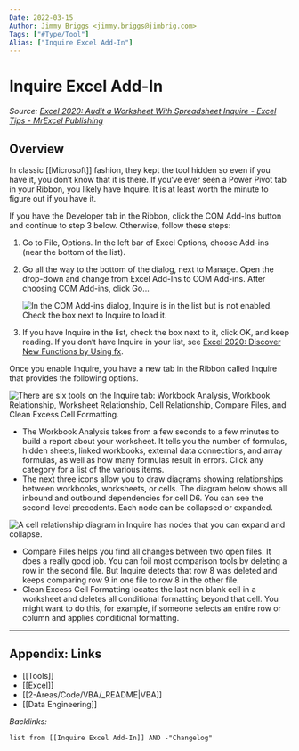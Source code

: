 ```yaml
---
Date: 2022-03-15
Author: Jimmy Briggs <jimmy.briggs@jimbrig.com>
Tags: ["#Type/Tool"]
Alias: ["Inquire Excel Add-In"]
---
```


# Inquire Excel Add-In

*Source: [Excel 2020: Audit a Worksheet With Spreadsheet Inquire - Excel Tips - MrExcel Publishing](https://www.mrexcel.com/excel-tips/excel-2020-audit-a-worksheet-with-spreadsheet-inquire/)*

## Overview

In classic [[Microsoft]] fashion, they kept the tool hidden so even if you have it, you don‘t know that it is there. If you‘ve ever seen a Power Pivot tab in your Ribbon, you likely have Inquire. It is at least worth the minute to figure out if you have it.

If you have the Developer tab in the Ribbon, click the COM Add-Ins button and continue to step 3 below. Otherwise, follow these steps:

1.  Go to File, Options. In the left bar of Excel Options, choose Add-ins (near the bottom of the list).
2.  Go all the way to the bottom of the dialog, next to Manage. Open the drop-down and change from Excel Add-Ins to COM Add-ins. After choosing COM Add-ins, click Go...
    
    ![In the COM Add-ins dialog, Inquire is in the list but is not enabled. Check the box next to Inquire to load it.](https://www.mrexcel.com/img/content/2020/07/LIV83.png)
    
3.  If you have Inquire in the list, check the box next to it, click OK, and keep reading. If you don‘t have Inquire in your list, see [Excel 2020: Discover New Functions by Using fx](https://www.mrexcel.com/excel-tips/excel-2020-discover-new-functions-by-using-fx/).

Once you enable Inquire, you have a new tab in the Ribbon called Inquire that provides the following options.

![There are six tools on the Inquire tab: Workbook Analysis, Workbook Relationship, Worksheet Relationship, Cell Relationship, Compare Files, and Clean Excess Cell Formatting.](https://www.mrexcel.com/img/content/2020/07/LXFig-166.jpg)

-   The Workbook Analysis takes from a few seconds to a few minutes to build a report about your worksheet. It tells you the number of formulas, hidden sheets, linked workbooks, external data connections, and array formulas, as well as how many formulas result in errors. Click any category for a list of the various items.
-   The next three icons allow you to draw diagrams showing relationships between workbooks, worksheets, or cells. The diagram below shows all inbound and outbound dependencies for cell D6. You can see the second-level precedents. Each node can be collapsed or expanded.

![A cell relationship diagram in Inquire has nodes that you can expand and collapse.](https://www.mrexcel.com/img/content/2020/07/LIV82.png)

-   Compare Files helps you find all changes between two open files. It does a really good job. You can foil most comparison tools by deleting a row in the second file. But Inquire detects that row 8 was deleted and keeps comparing row 9 in one file to row 8 in the other file.
-   Clean Excess Cell Formatting locates the last non blank cell in a worksheet and deletes all conditional formatting beyond that cell. You might want to do this, for example, if someone selects an entire row or column and applies conditional formatting.

***

## Appendix: Links

- [[Tools]]
- [[Excel]]
- [[2-Areas/Code/VBA/_README|VBA]]
- [[Data Engineering]]

*Backlinks:*

```dataview
list from [[Inquire Excel Add-In]] AND -"Changelog"
```